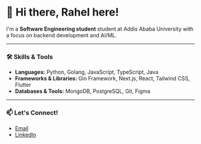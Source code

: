 # 👋 Hi there, Rahel here!

I'm a **Software Engineering student** student at Addis Ababa University with a focus on backend development and AI/ML.

---

### 🛠️ Skills & Tools

* **Languages:** Python, Golang, JavaScript, TypeScript, Java
* **Frameworks & Libraries:** Gin Framework, Next.js, React, Tailwind CSS, Flutter
* **Databases & Tools:** MongoDB, PostgreSQL, Git, Figma

---

### 📫 Let's Connect!
- [Email](mailto:rahelyabebal@gmail.com)
- [LinkedIn](https://www.linkedin.com/in/rahel-yabebal-80795b2ba/)

